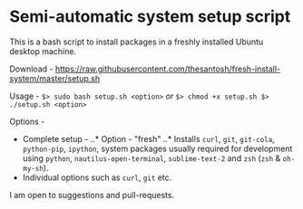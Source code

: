 Semi-automatic system setup script
=====
This is a bash script to install packages in a freshly installed Ubuntu desktop machine.

Download - https://raw.githubusercontent.com/thesantosh/fresh-install-system/master/setup.sh

Usage - `$> sudo bash setup.sh <option>` *or*
        ```$> chmod +x setup.sh
        $> ./setup.sh <option>
        ```

Options - 
* Complete setup - 
  ..* Option - "fresh"
  ..* Installs `curl`, `git`, `git-cola`, `python-pip`, `ipython`, system packages usually required for development using `python`, `nautilus-open-terminal`, `sublime-text-2` and `zsh` (`zsh` & `oh-my-sh`).
* Individual options such as `curl`, `git` etc.

I am open to suggestions and pull-requests.
